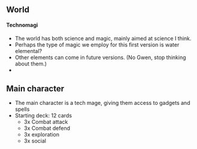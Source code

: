## World
#### Technomagi
- The world has both science and magic, mainly aimed at science I think.
- Perhaps the type of magic we employ for this first version is water elemental?
- Other elements can come in future versions. (No Gwen, stop thinking about them.)
- 
## Main character
- The main character is a tech mage, giving them access to gadgets and spells
- Starting deck: 12 cards
	- 3x Combat attack
	- 3x Combat defend
	- 3x exploration
	- 3x social